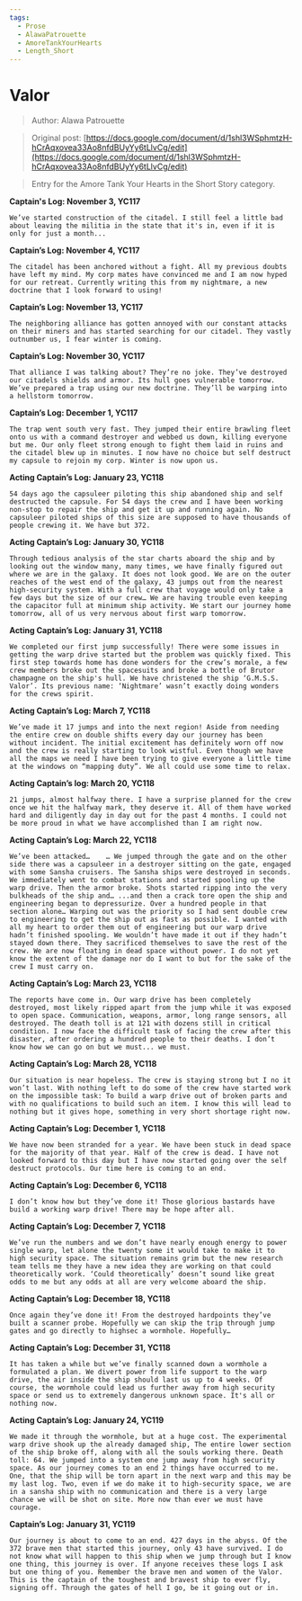 ```yaml
---
tags:
  - Prose
  - AlawaPatrouette
  - AmoreTankYourHearts
  - Length_Short
---
```


# Valor

> Author: Alawa Patrouette

> Original post: [https://docs.google.com/document/d/1shl3WSphmtzH-hCrAqxovea33Ao8nfdBUyYy6tLlvCg/edit](https://docs.google.com/document/d/1shl3WSphmtzH-hCrAqxovea33Ao8nfdBUyYy6tLlvCg/edit)

> Entry for the Amore Tank Your Hearts in the Short Story category.


**Captain's Log: November 3, YC117**

	We’ve started construction of the citadel. I still feel a little bad about leaving the militia in the state that it's in, even if it is only for just a month...

**Captain’s Log: November 4, YC117**

	The citadel has been anchored without a fight. All my previous doubts have left my mind. My corp mates have convinced me and I am now hyped for our retreat. Currently writing this from my nightmare, a new doctrine that I look forward to using!

**Captain’s Log: November 13, YC117**

	The neighboring alliance has gotten annoyed with our constant attacks on their miners and has started searching for our citadel. They vastly outnumber us, I fear winter is coming.

**Captain’s Log: November 30, YC117**

	That alliance I was talking about? They’re no joke. They’ve destroyed our citadels shields and armor. Its hull goes vulnerable tomorrow. We’ve prepared a trap using our new doctrine. They’ll be warping into a hellstorm tomorrow.

**Captain’s Log: December 1, YC117**

	The trap went south very fast. They jumped their entire brawling fleet onto us with a command destroyer and webbed us down, killing everyone but me. Our only fleet strong enough to fight them laid in ruins and the citadel blew up in minutes. I now have no choice but self destruct my capsule to rejoin my corp. Winter is now upon us.

**Acting Captain’s Log: January 23, YC118**

	54 days ago the capsuleer piloting this ship abandoned ship and self destructed the capsule. For 54 days the crew and I have been working non-stop to repair the ship and get it up and running again. No capsuleer piloted ships of this size are supposed to have thousands of people crewing it. We have but 372.

**Acting Captain’s Log: January 30, YC118**

	Through tedious analysis of the star charts aboard the ship and by looking out the window many, many times, we have finally figured out where we are in the galaxy. It does not look good. We are on the outer reaches of the west end of the galaxy, 43 jumps out from the nearest high-security system. With a full crew that voyage would only take a few days but the size of our crew… We are having trouble even keeping the capacitor full at minimum ship activity. We start our journey home tomorrow, all of us very nervous about first warp tomorrow.

**Acting Captain’s Log: January 31, YC118**

	We completed our first jump successfully! There were some issues in getting the warp drive started but the problem was quickly fixed. This first step towards home has done wonders for the crew’s morale, a few crew members broke out the spacesuits and broke a bottle of Brutor champagne on the ship's hull. We have christened the ship ‘G.M.S.S. Valor’. Its previous name: ‘Nightmare’ wasn’t exactly doing wonders for the crews spirit.

**Acting Captain’s Log: March 7, YC118**

	We’ve made it 17 jumps and into the next region! Aside from needing the entire crew on double shifts every day our journey has been without incident. The initial excitement has definitely worn off now and the crew is really starting to look wistful. Even though we have all the maps we need I have been trying to give everyone a little time at the windows on “mapping duty”. We all could use some time to relax.

**Acting Captain’s log: March 20, YC118**

	21 jumps, almost halfway there. I have a surprise planned for the crew once we hit the halfway mark, they deserve it. All of them have worked hard and diligently day in day out for the past 4 months. I could not be more proud in what we have accomplished than I am right now.

**Acting Captain’s Log: March 22, YC118**

	We’ve been attacked…	… We jumped through the gate and on the other side there was a capsuleer in a destroyer sitting on the gate, engaged with some Sansha cruisers. The Sansha ships were destroyed in seconds. We immediately went to combat stations and started spooling up the warp drive. Then the armor broke. Shots started ripping into the very bulkheads of the ship and… ...and then a crack tore open the ship and engineering began to depressurize. Over a hundred people in that section alone… Warping out was the priority so I had sent double crew to engineering to get the ship out as fast as possible. I wanted with all my heart to order them out of engineering but our warp drive hadn’t finished spooling. We wouldn’t have made it out if they hadn’t stayed down there. They sacrificed themselves to save the rest of the crew. We are now floating in dead space without power. I do not yet know the extent of the damage nor do I want to but for the sake of the crew I must carry on.

**Acting Captain’s Log: March 23, YC118**

	The reports have come in. Our warp drive has been completely destroyed, most likely ripped apart from the jump while it was exposed to open space. Communication, weapons, armor, long range sensors, all destroyed. The death toll is at 121 with dozens still in critical condition. I now face the difficult task of facing the crew after this disaster, after ordering a hundred people to their deaths. I don’t know how we can go on but we must... we must.

**Acting Captain’s Log: March 28, YC118**

	Our situation is near hopeless. The crew is staying strong but I no it won’t last. With nothing left to do some of the crew have started work on the impossible task: To build a warp drive out of broken parts and with no qualifications to build such an item. I know this will lead to nothing but it gives hope, something in very short shortage right now.

**Acting Captain’s Log: December 1, YC118**

	We have now been stranded for a year. We have been stuck in dead space for the majority of that year. Half of the crew is dead. I have not looked forward to this day but I have now started going over the self destruct protocols. Our time here is coming to an end.

**Acting Captain’s Log: December 6, YC118**

	I don’t know how but they’ve done it! Those glorious bastards have build a working warp drive! There may be hope after all.

**Acting Captain’s Log: December 7, YC118**

	We’ve run the numbers and we don’t have nearly enough energy to power single warp, let alone the twenty some it would take to make it to high security space. The situation remains grim but the new research team tells me they have a new idea they are working on that could theoretically work. ‘Could theoretically’ doesn’t sound like great odds to me but any odds at all are very welcome aboard the ship.

**Acting Captain’s Log: December 18, YC118**

	Once again they’ve done it! From the destroyed hardpoints they’ve built a scanner probe. Hopefully we can skip the trip through jump gates and go directly to highsec a wormhole. Hopefully…

**Acting Captain’s Log: December 31, YC118**

	It has taken a while but we’ve finally scanned down a wormhole a formulated a plan. We divert power from life support to the warp drive, the air inside the ship should last us up to 4 weeks. Of course, the wormhole could lead us further away from high security space or send us to extremely dangerous unknown space. It's all or nothing now.

**Acting Captain’s Log: January 24, YC119**

	We made it through the wormhole, but at a huge cost. The experimental warp drive shook up the already damaged ship, The entire lower section of the ship broke off, along with all the souls working there. Death toll: 64. We jumped into a system one jump away from high security space. As our journey comes to an end 2 things have occurred to me. One, that the ship will be torn apart in the next warp and this may be my last log. Two, even if we do make it to high-security space, we are in a sansha ship with no communication and there is a very large chance we will be shot on site. More now than ever we must have courage.

**Captain’s Log: January 31, YC119**

	Our journey is about to come to an end. 427 days in the abyss. Of the 372 brave men that started this journey, only 43 have survived. I do not know what will happen to this ship when we jump through but I know one thing, this journey is over. If anyone receives these logs I ask but one thing of you. Remember the brave men and women of the Valor. This is the captain of the toughest and bravest ship to ever fly, signing off. Through the gates of hell I go, be it going out or in.
